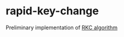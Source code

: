 # rapid-key-change
Preliminary implementation of [RKC algorithm](http://download.springer.com/static/pdf/570/chp%253A10.1007%252F978-3-319-06644-8_11.pdf?originUrl=http%3A%2F%2Flink.springer.com%2Fchapter%2F10.1007%2F978-3-319-06644-8_11&token2=exp=1446052666~acl=%2Fstatic%2Fpdf%2F570%2Fchp%25253A10.1007%25252F978-3-31)
